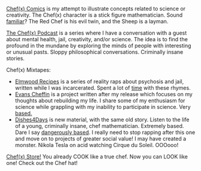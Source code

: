 [Chef(x) Comics](https://www.instagram.com/chefofx/) is my attempt to illustrate concepts related to science or creativity. The Chef(x) character is a stick figure mathematician. Sound [familiar](http://www.xkcd.com/)? The Red Chef is his evil twin, and the Sheep is a layman. 

[The Chef(x) Podcast](https://itunes.apple.com/us/podcast/the-chef-x-podcast/id1227336978?mt=2) is a series where I have a conversation with a guest about mental health, jail, creativity, and/or science. The idea is to find the profound in the mundane by exploring the minds of people with interesting or unusual pasts. Sloppy philosophical conversations. Criminally insane stories. 

Chef(x) Mixtapes: 
- [Elmwood Recipes](https://drive.google.com/open?id=0B1Ol8fuZMTCWTGY1N29lakxuSnc) is a series of reality raps about psychosis and jail, written while I was incarcerated. Spent a lot of [time](https://img.clipartfox.com/d095b3a165fd9fe6183539b79ddb038b_batman-the-joker-is-in-jail-joker-hd-clipart-for-pc_1920-1080.jpeg) with these rhymes.  
- [Evans Cheffin](https://drive.google.com/open?id=0B1Ol8fuZMTCWVS1UNDJueEh1SE0) is a project written after my release which focuses on my thoughts about rebuilding my life. I share some of my enthusiasm for science while grappling with my inability to participate in science. Very [based.](http://i1.kym-cdn.com/photos/images/original/000/093/172/THANK-YOU-BASED-GOD.jpg)
- [Dishes4Days](https://drive.google.com/open?id=0B1Ol8fuZMTCWTnNjOUlsLS1Qdjg) is new material, with the same old story. Listen to the life of a young, criminally insane, chef mathematician. Extremely based. Dare I say [dangerously based](https://www.youtube.com/watch?v=i8u6EodZseg). I really need to stop rapping after this one and move on to projects of greater social value! I may have created a monster. Nikola Tesla on acid watching Cirque du Soleil. OOOooo!

[Chef(x) Store!](http://www.etsy.com/shop) You already COOK like a true chef. Now you can LOOK like one! Check out the Chef hat!
